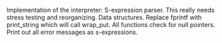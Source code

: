 Implementation of the interpreter:
  S-expression parser.
    This really needs stress testing and reorganizing.
  Data structures.
  Replace fprintf with print_string which will call wrap_put.
  All functions check for null pointers.
  Print out all error messages as s-expressions.
